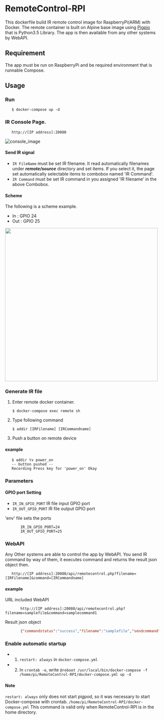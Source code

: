 # RemoteControl-RPI


This dockerfile build IR remote control image for RaspberryPi(ARM) with Docker. The remote container is built on Alpine base image using [Pigpio](http://abyz.me.uk/rpi/pigpio/examples.html#Python_irrp_py) that is Python3.5 Library. The app is then available from any other systems by WebAPI. 

## Requirement
The app must be run on RaspberryPi and be required environment that is runnable Compose.

## Usage

### Run 
       $ docker-compose up -d

### IR Console Page. 
       http://[IP address]:20080
       
![console_image](https://user-images.githubusercontent.com/14244767/56091180-42ef9f80-5ee6-11e9-926c-3056de00c5ab.png)


#### Send IR signal  
* `IR FileName` must be set IR filename. It read automatically filenames under ***remote/source*** directory and set items. If you select it, the page set automatically selectable items to combobox named 'IR Command'. 
* `IR Command` must be set IR command in you assigned 'IR filename' in the above Combobox.


#### Scheme 
The following is a scheme example. 
* In : GPIO 24
* Out : GPIO 25

<img src="https://user-images.githubusercontent.com/14244767/56091154-0328b800-5ee6-11e9-98b9-50f3f91088b6.png" width="500px">
       

### Generate IR file

1. Enter remote docker container. 

       $ docker-compose exec remote sh

2. Type following command

       $ addir [IRFilename] [IRCommandname]
       
3. Push a button on remote device 
       
#### example
       $ addir tv power_on
       -- button pushed --
       Recording Press key for 'power_on' Okay
       
### Parameters 

#### GPIO port Setting
* `IR_IN_GPIO_PORT` IR file input GPIO port
* `IR_OUT_GPIO_PORT` IR file output GPIO port

'env' file sets the ports
```env
       IR_IN_GPIO_PORT=24
       IR_OUT_GPIO_PORT=25
```
 
### WebAPI
Any Other systems are able to control the app by WebAPI. You send IR command by way of them, it executes command and returns the result json object then.

       http://[IP address]:20080/api/remotecontrol.php?filename=[IRFilename]&command=[IRCommandname]


#### example
URL included WebAPI
```api 
       http://[IP address]:20080/api/remotecontrol.php?filename=samplefile&command=samplecommand1
```     

Result json object
```json       
       {"commandstatus":"success","filename":"samplefile","sendcommand":"samplecommand1"}
```
### Enable automatic startup
- 1. ```restart: always``` in ```docker-compose.yml```
- 2. In ```crontab -e```, write ```@reboot /usr/local/bin/docker-compose -f /home/pi/RemoteControl-RPI/docker-compose.yml up -d```
#### Note
```restart: always``` only does not start pigpod, so it was necessary to start Docker-compose with crontab.
```/home/pi/RemoteControl-RPI/docker-compose.yml``` This command is valid only when RemoteControl-RPI is in the home directory.
